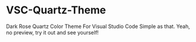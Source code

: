 # VSC-Quartz-Theme
Dark Rose Quartz Color Theme For Visual Studio Code
Simple as that. Yeah, no preview, try it out and see yourself!